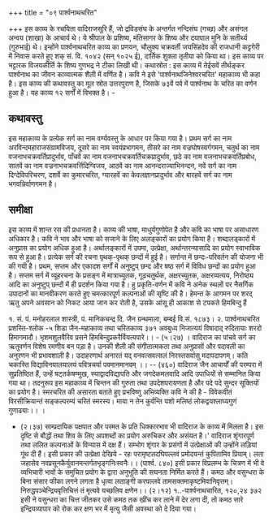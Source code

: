 +++
title = "०९ पार्श्वनाथचरित"

+++
इस काव्य के रचयिता वादिराजसूरि हैं, जो द्रविडसंघ के अन्तर्गत नन्दिसंघ (गच्छ) और असंगल अन्वय (शाखा) के आचार्य थे। ये श्रीपाल के प्रशिष्य, मंतिसागर के शिष्य और दयापाल मुनि के सतीर्थ्य (गुरुभाई) थे। इन्होंने पार्श्वनाथचरित काव्य का प्रणयन, चौलुक्य चक्रवर्ती जयसिंहदेव की राजधानी कट्टगेरी में निवास करते हुए शक् सं. वि. १०४२ (सन् १०२५ ई), दार्तिक शुक्ला तृतीया को किया था। इस काव्य पर भट्टारक विजयकीर्ति के शिष्य गुणभद्र ने टीका लिखी थी।
कथास्रोत : इस काव्य में तेईसवें तीर्थङ्कर पार्श्वनाथ का जीवन काव्यात्मक शैली में वर्णित है। कवि ने इसे 'पार्श्वनाथजिनेश्वरचरित' महाकाव्य भी कहा है। इस काव्य की कथावस्तु का मूल स्रोत उत्तरपुराण है, जिसके ७३वें पर्व में पार्श्वनाथ के चरित का वर्णन हुआ है। यह काव्य १२ सर्गों में विभक्त है। -
## कथावस्तु  
इस महाकाव्य के प्रत्येक सर्ग का नाम वर्ण्यवस्तु के आधार पर किया गया है। प्रथम सर्ग का नाम अरविन्दमहाराजसंग्रामविजय, दूसरे का नाम स्वयंप्रभागमन, तीसरे का नाम वज्रघोषस्वर्गगमन, चतुर्थ का नाम वजनाभचक्रवर्तिप्रादुर्भाव, पाँचवें का नाम वजनाभचक्रवर्तिचक्रप्रादुर्भाव, छठे का नाम वजनाभचक्रवर्तिप्रबोध, सातवें का नाम वज्रनाभचक्रवर्त्तिदिग्विजय, आठवें का नाम आनन्दराज्याभिनन्दन, नवें सर्ग का नाम दिग्देविपरिचरण, दशर्वे का कुमारचरित, ग्यारहवें का केवलज्ञानप्रादुर्भाव और बारहवें सर्ग
का नाम भगवन्निर्वाणगमन है।
## समीक्षा  
इस काव्य में शान्त रस की प्रधानता है। काव्य की भाषा, माधुर्यगुणोपेत है और कवि का भाषा पर असाधारण अधिकार है। कवि ने भाव और भाषा को सजाने के लिए अलङ्कारों का प्रयोग किया है। शब्दालड्कारों में अनुप्रास का प्रयोग अधिक हुआ है। अर्थालङ्कारों में उपमा, उत्प्रेक्षा, अर्थान्तरन्यासादि का प्रयोग स्वाभाविक रूप से हुआ है। प्रत्येक सर्ग की रचना पृथक्-पृथक् छन्दों में हुई है। सर्गान्त में छन्दः-परिवर्तन की योजना भी की गयी है। प्रथम, सप्तम और एकादश सर्गों में अनुष्टुप् छन्द और षष्ठ सर्ग में विविध छन्दों का प्रयोग हुआ है। सप्तम सर्ग में व्यूहरचना के प्रसङ्ग में मात्राच्युतक, गूढचतुर्थक, अक्षरच्युतक, अक्षरव्यत्यय, निरोष्ठ्य आदि का अनुष्टुप् छन्दों में ही प्रदर्शन किया गया है। हु प्रकृति-वर्णन में कवि ने अनेक स्थलों पर नैसर्गिक उपादानों का मानवीकरण करते हुए चमत्कारपूर्ण कल्पनाओं की सृष्टि की है। हेमन्त के आगमन पर शरद् ऋतु अपने अवसान को निकट आया जान कर रोती है, उसके आंसू ही आकाश से टपकते हिमबिन्दु
हैं


१. सं. पं. मनोहरलाल शास्त्री, पं. मानिकचन्द्र दि. जैन ग्रन्थमाला, बम्बई वि.सं. १८७३। २. पार्श्वनाथचरित प्रशस्ति-श्लोक -५
शिडा
जैन-महाकाव्य तथा चरितकाव्य
३७१ अवबुध्य निजात्ययं विषादाद् रुदितायाः शरदो हिमागमादौ।
भृशमशुलवैरिव प्रसने हिमबिन्दुप्रकरैर्वियत्यपारे।। - (५।२७) । वादिराज का पांचवे सर्ग का ऋतुवर्णन विशेष रमणीय बन पड़ा है। उनकी शैली की संगीतात्मकता तथा अनुप्रासों और पदावली का अनुरणन भी प्रभावशाली है। उदाहरणार्थ
अनारतं यद् वनवत्सवत्सलं निरस्तसर्वासु मदापदापगम्। कति चकास्ति विद्याविनयालयालयं पवित्रचर्या पवमानमानवम् ।।
-- (४६०) वादिराज जैन आचार्यों की परम्परा में सुप्रतिष्ठित हैं, उन्हें षट्तर्कषण्मुख, स्याद्वादविद्यापति और जगदेकमलवादि आदि उपाधियों से सम्मानित किया गया था। तदनुरूप इस महाकाव्य में चिन्तन की गुरुता तथा उपदेशपरायणता है और पदे पदे सुन्दर सूक्तियों का प्रयोग है। स्मरचरित की असारता बताते हुए प्रभविष्णु अभिव्यक्ति कवि ने की है -
विवेकवीतं विरसीक्रियान्तं सङ्कल्परम्यं चरितं स्मरस्य। माया न तेन कुर्वन्ति यशो मलिष्ठं लोकद्वयश्लाघ्यगुणं गुणाढ्याः।। ।
- (२।३७) साम्प्रदायिक पक्षपात और परमत के प्रति धिक्कारभाव भी वादिराज के काव्य में मिलता है। इस दृष्टि से बौद्धों तथा शिव के लिए अपशब्दों का प्रयोग अरुचिकर और असंयत है।'
वादिराज शृंगारपूर्ण तथा ललित कल्पनाओं के विन्यास में दक्ष हैं। सम्भोग शृंगार के प्रसंगों में उत्प्रेक्षाओं की उन्होंने लड़ियां गूंथ दी हैं। इसी प्रकार की उत्प्रेक्षा देखिये -
रहः परामृष्टतदघिपल्लवं प्रमोदयन्तं कुपितामिव प्रियाम्। लता जहासेव नवप्रसूनकैर्युवानमन्तर्गतभृङ्गनिःस्वनैः।।
(पार्श्व. ८४०) इसी प्रकार विप्रलम्भ के चित्रण में भी वे व्यभिचारी भावों के समुचित प्रयोग के द्वारा अनुभूति की सघनता निर्मित करते हैं। कमठ और वसुन्धरा के बिना संसार फीका लगने लगता है
धृत्वा लताङ्गी करपल्लवे तामसक्तमाकृष्टमिवानिवृत्तम्। निरुद्धपञ्चेन्द्रियवृत्तिचित्तं तं मृत्यवे यच्छलिव क्षणेन।। (२।१२)
१..-पार्श्वनाथचारित, १२०,२४
३७२
इसी ने वसुन्धरा का चित्त जीतकर उसे कमठ तक खींच कर लाने में देर लगा दी, तो कमठ सारे इन्द्रियव्यापार को रोक कर क्षण भर में मृत्यु जैसी अवस्था को दे दिया गया।
